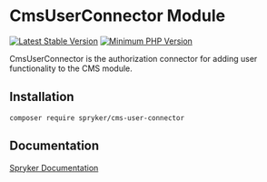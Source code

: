 # CmsUserConnector Module
[![Latest Stable Version](https://poser.pugx.org/spryker/cms-user-connector/v/stable.svg)](https://packagist.org/packages/spryker/cms-user-connector)
[![Minimum PHP Version](https://img.shields.io/badge/php-%3E%3D%208.0-8892BF.svg)](https://php.net/)

CmsUserConnector is the authorization connector for adding user functionality to the CMS module.

## Installation

```
composer require spryker/cms-user-connector
```

## Documentation

[Spryker Documentation](https://docs.spryker.com)
